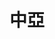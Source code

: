 ---
layout: tag-page
title: 中亞
permalink: central-asia
hidden: true
excerpt: ''
page_tag: Central Asia
---